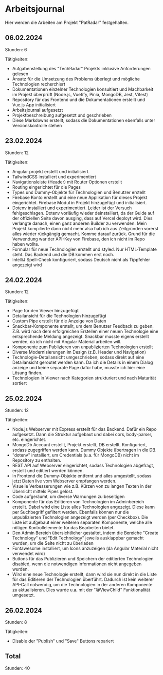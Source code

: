 # Arbeitsjournal
Hier werden die Arbeiten am Projekt "PatRadar" festgehalten.

## 06.02.2024
Stunden: 6

Tätigkeiten:

- Aufgabenstellung des "TechRadar" Projekts inklusive Anforderungen  gelesen
- Ansatz für die Umsetzung des Problems überlegt und mögliche Technologien recherchiert
- Dokumentationen einzelner Technologien konsultiert und Machbarkeit im Projekt überprüft (Node.js, Vuetify, Pinia, MongoDB, Jest, Vitest)
- Repository für das Frontend und die Dokumentationen erstellt und Vue.js App initialisiert
- Arbeitsjournal aufgesetzt
- Projektbeschreibung aufgesetzt und geschrieben
- Diese Markdowns erstellt, sodass die Dokumentationen ebenfalls unter Versionskontrolle stehen

## 23.02.2024
Stunden: 12

Tätigkeiten:
- Angular projekt erstellt und initialisiert.
- TailwindCSS installiert und experimentiert
- Navigationsleiste (Header) mit Router Optionen erstellt
- Routing eingerichtet für die Pages
- Types und Dummy-Objekte für Technologien und Benutzer erstellt
- Firebase Konto erstellt und eine neue Applikation für dieses Projekt eingerichtet.
Firebase Modul in Projekt hinzugefügt und initialisiert.
- Dotenv installiert und experimentiert. Leider ist der Versuch fehlgeschlagen.
Dotenv vorläufig wieder deinstalliert, da der Guide auf der offiziellen Seite davon ausging, 
dass auf Vercel deployt wird. Dies verlangte danach, einen ganz anderen Builder zu 
verwenden. Mein Projekt kompilierte dann nicht mehr also hab ich aus Zeitgründen vorerst 
alles wieder rückgängig gemacht. Komme darauf zurück.
Grund für die Verwendung war der API-Key von Firebase, den ich nicht im Repo haben wollte.
- Formular für neue Technologien erstellt und styled. Nur HTML-Template steht.
Das Backend und die DB kommen erst noch.
- IntelliJ Spell-Check konfiguriert, sodass Deutsch nicht als Tippfehler angezeigt wird

## 24.02.2024
Stunden: 12

Tätigkeiten:
- Page für den Viewer hinzugefügt
- Detailansicht für die Technologien hinzugefügt
- Custom Pipe erstellt für die Anzeige von Daten
- Snackbar-Komponente erstellt, um dem Benutzer Feedback zu geben.
Z.B. wird nach dem erfolgreichen Erstellen einer neuen Technologie 
eine entsprechende Meldung angezeigt. Snackbar musste eigens erstellt werden, 
da ich nicht mit Angular Material arbeiten will.
- Komponente zum Publizieren von unpublizierten Technologien erstellt
- Diverse Modernisierungen im Design (z.B. Header und Navigation)
- Technologie-Detailansicht umgeschrieben, sodass direkt auf eine Detailansicht 
geroutet werden kann. Da ich die Details in einem Dialog anzeige und keine separate 
Page dafür habe, musste ich hier eine Lösung finden.
- Technologien in Viewer nach Kategorien strukturiert und nach Maturität sortiert

## 25.02.2024
Stunden: 12

Tätigkeiten:
- Node.js Webserver mit Express erstellt für das Backend.
Dafür ein Repo aufgesetzt. Dann die Struktur aufgebaut und dabei cors, body-parser, etc. eingerichtet.
- MongoDb Account erstellt, Projekt erstellt, DB erstellt. Konfiguriert, sodass zugegriffen werden kann. 
Dummy Objekte übertragen in die DB.
- "dotenv" installiert, um Credentials (u.a. für MongoDB) nicht im Repository zu enthalten.
- REST API auf Webserver eingerichtet, sodass Technologien abgefragt, erstellt und editiert werden können.
- In Frontend die Dummy-Objekte entfernt und alles umgestellt, sodass jetzt Daten live vom Webserver empfangen werden.
- Visuelle Verbesserungen wie z.B. Kürzen von zu langen Texten in der Übersicht mittels Pipes gelöst.
- Code aufgeräumt, um diverse Warnungen zu beseitigen
- Komponente für das Editieren von Technologien im Adminbereich erstellt. 
Dabei wird eine Liste alles Technologien angezeigt. Diese kann per Suchbegriff gefiltert werden. 
Ebenfalls können nur die unpublizierten Technologien angezeigt werden (per Checkbox). 
Die Liste ist aufgebaut einer weiteren separaten Komponente, welche alle nötigen Kontrollelemente für das 
Bearbeiten bietet.
- Den Admin Bereich übersichtlicher gestaltet, indem die Bereiche "Create Technology" und 
"Edit Technology" jeweils ausklappbar gemacht wurden, um die Seite nicht zu überladen
- Fontawesome installiert, um Icons anzuzeigen (da Angular Material nicht verwendet wird)
- Buttons für das Publizieren und Speichern der editierten Technologien disabled, wenn die notwendigen Informationen 
nicht angegeben wurden.
- Wird eine neue Technologie erstellt, dann wird sie nun direkt in die Liste für das Editieren der Technologien überführt.
Dadurch ist kein weiterer API-Call notwendig, um die Technologien in der anderen Komponente zu aktualisieren. 
Dies wurde u.a. mit der "@ViewChild" Funktionalität umgesetzt.

## 26.02.2024
Stunden: 8

Tätigkeiten:
- Disable der "Publish" und "Save" Buttons repariert



## Total
Stunden: 40
